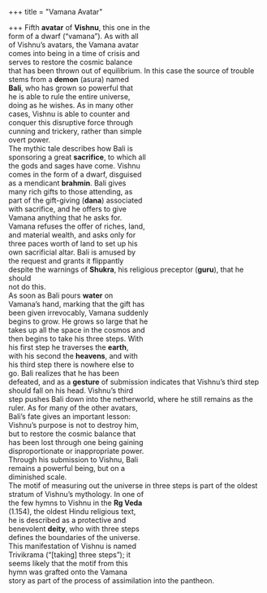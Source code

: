 +++
title = "Vamana Avatar"

+++
Fifth **avatar** of **Vishnu**, this one in the  
form of a dwarf (“vamana”). As with all  
of Vishnu’s avatars, the Vamana avatar  
comes into being in a time of crisis and  
serves to restore the cosmic balance  
that has been thrown out of equilibrium. In this case the source of trouble  
stems from a **demon** (asura) named  
**Bali**, who has grown so powerful that  
he is able to rule the entire universe,  
doing as he wishes. As in many other  
cases, Vishnu is able to counter and  
conquer this disruptive force through  
cunning and trickery, rather than simple  
overt power.  
The mythic tale describes how Bali is  
sponsoring a great **sacrifice**, to which all  
the gods and sages have come. Vishnu  
comes in the form of a dwarf, disguised  
as a mendicant **brahmin**. Bali gives  
many rich gifts to those attending, as  
part of the gift-giving (**dana**) associated  
with sacrifice, and he offers to give  
Vamana anything that he asks for.  
Vamana refuses the offer of riches, land,  
and material wealth, and asks only for  
three paces worth of land to set up his  
own sacrificial altar. Bali is amused by  
the request and grants it flippantly  
despite the warnings of **Shukra**, his religious preceptor (**guru**), that he should  
not do this.  
As soon as Bali pours **water** on  
Vamana’s hand, marking that the gift has  
been given irrevocably, Vamana suddenly  
begins to grow. He grows so large that he  
takes up all the space in the cosmos and  
then begins to take his three steps. With  
his first step he traverses the **earth**,  
with his second the **heavens**, and with  
his third step there is nowhere else to  
go. Bali realizes that he has been  
defeated, and as a **gesture** of submission indicates that Vishnu’s third step  
should fall on his head. Vishnu’s third  
step pushes Bali down into the netherworld, where he still remains as the  
ruler. As for many of the other avatars,  
Bali’s fate gives an important lesson:  
Vishnu’s purpose is not to destroy him,  
but to restore the cosmic balance that  
has been lost through one being gaining  
disproportionate or inappropriate power.  
Through his submission to Vishnu, Bali  
remains a powerful being, but on a  
diminished scale.  
The motif of measuring out the universe in three steps is part of the oldest  
stratum of Vishnu’s mythology. In one of  
the few hymns to Vishnu in the **Rg Veda**  
(1.154), the oldest Hindu religious text,  
he is described as a protective and  
benevolent **deity**, who with three steps  
defines the boundaries of the universe.  
This manifestation of Vishnu is named  
Trivikrama (“[taking] three steps”); it  
seems likely that the motif from this  
hymn was grafted onto the Vamana  
story as part of the process of assimilation into the pantheon.